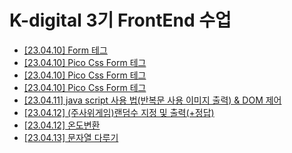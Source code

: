 # K-digital 3기 FrontEnd 수업
+ <a href = "./01/01.html">[23.04.10] Form 테그</a>
+ <a href = "./02/02.html">[23.04.10] Pico Css Form 테그</a>
+ <a href = "./03/03.html">[23.04.10] Pico Css Form 테그</a>
+ <a href = "./03/03.js">[23.04.10] Pico Css Form 테그</a>
+ <a href = "./03/03_2.js">[23.04.11]  java script 사용 법(반복문 사용 이미지 출력) & DOM 제어 </a>
+ <a href = "./04/04.html">[23.04.12] (주사위게임)랜덤수 지정 및 출력(+정답) </a>
+ <a href="./04/04_2.html">[23.04.12] 온도변환 </a>
+ <a href="./05/05.html">[23.04.13] 문자열 다루기 </a>